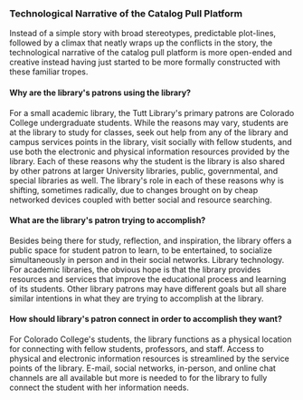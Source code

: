 ### Technological Narrative of the Catalog Pull Platform
Instead of a simple story with broad stereotypes, predictable plot-lines, followed by a climax that neatly wraps up the conflicts in the story, the technological narrative of the catalog pull platform is more open-ended and creative instead having just started to be more formally constructed with these familiar tropes.

#### Why are the library's patrons using the library?
For a small academic library, the Tutt Library's primary patrons are Colorado College undergraduate students. While the reasons may vary, students are at the library to study for classes, seek out help from any of the library and campus services points in the library, visit socially with fellow students, and use both the electronic and physical information resources provided by the library. Each of these reasons why the student is the library is also shared by other patrons at larger University libraries, public, governmental, and special libraries as well. The library's role in each of these reasons why is shifting, sometimes radically, due to changes brought on by cheap networked devices coupled with better social and resource searching.

#### What are the library's patron trying to accomplish?

Besides being there for study, reflection, and inspiration, the library offers a public space for student patron to learn, to be entertained, to socialize simultaneously in person and in their social networks. Library technology. For academic libraries, the obvious hope is that the library provides resources and services that improve the educational process and learning of its students. Other library patrons may have different goals but all share similar intentions in what they are trying to accomplish at the library.

#### How should library's patron connect in order to accomplish they want?
For Colorado College's students, the library functions as a physical location for connecting with fellow students, professors, and staff. Access to physical and electronic information resources is streamlined by the service points of the library. E-mail, social networks, in-person, and online chat channels are all available but more is needed to for the library to fully connect the student with her information needs.
